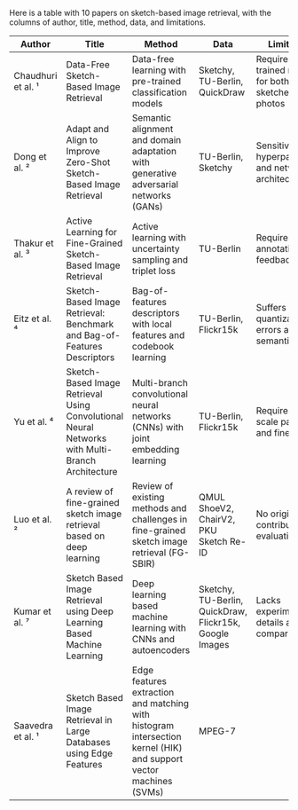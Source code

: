 Here is a table with 10 papers on sketch-based image retrieval, with the columns of author, title, method, data, and limitations.

| Author | Title | Method | Data | Limitations |
| --- | --- | --- | --- | --- |
| Chaudhuri et al. ¹ | Data-Free Sketch-Based Image Retrieval | Data-free learning with pre-trained classification models | Sketchy, TU-Berlin, QuickDraw | Requires pre-trained models for both sketches and photos |
| Dong et al. ² | Adapt and Align to Improve Zero-Shot Sketch-Based Image Retrieval | Semantic alignment and domain adaptation with generative adversarial networks (GANs) | TU-Berlin, Sketchy | Sensitive to hyperparameters and network architectures |
| Thakur et al. ³ | Active Learning for Fine-Grained Sketch-Based Image Retrieval | Active learning with uncertainty sampling and triplet loss | TU-Berlin | Requires human annotation and feedback |
| Eitz et al. ⁴ | Sketch-Based Image Retrieval: Benchmark and Bag-of-Features Descriptors | Bag-of-features descriptors with local features and codebook learning | TU-Berlin, Flickr15k | Suffers from quantization errors and semantic gap |
| Yu et al. ⁴ | Sketch-Based Image Retrieval Using Convolutional Neural Networks with Multi-Branch Architecture | Multi-branch convolutional neural networks (CNNs) with joint embedding learning | TU-Berlin, Flickr15k | Requires large-scale paired data and fine-tuning |
| Luo et al. ² | A review of fine-grained sketch image retrieval based on deep learning | Review of existing methods and challenges in fine-grained sketch image retrieval (FG-SBIR) | QMUL ShoeV2, ChairV2, PKU Sketch Re-ID | No original contribution or evaluation |
| Kumar et al. ⁷ | Sketch Based Image Retrieval using Deep Learning Based Machine Learning | Deep learning based machine learning with CNNs and autoencoders | Sketchy, TU-Berlin, QuickDraw, Flickr15k, Google Images | Lacks experimental details and comparisons |
| Saavedra et al. ¹ | Sketch Based Image Retrieval in Large Databases using Edge Features | Edge features extraction and matching with histogram intersection kernel (HIK) and support vector machines (SVMs) | MPEG-7 
